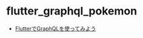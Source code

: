# flutter_graphql_pokemon

- [FlutterでGraphQLを使ってみよう](https://qiita.com/yam-yanu/items/11be981f3ca82a6cdfd4)

